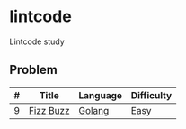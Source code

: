 # lintcode
Lintcode study

## Problem
|#|Title|Language|Difficulty|
|-|-----|--------|----------|
|9|[Fizz Buzz](http://www.lintcode.com/en/problem/fizz-buzz/)|[Golang](https://github.com/ZacharyChang/lintcode/tree/master/problem/9.fizz-buzz)|Easy|